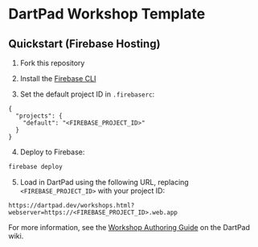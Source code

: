 # DartPad Workshop Template

## Quickstart (Firebase Hosting)

1. Fork this repository

2. Install the [Firebase CLI](https://firebase.google.com/docs/cli)

3. Set the default project ID in `.firebaserc`:

```
{
  "projects": {
    "default": "<FIREBASE_PROJECT_ID>"
  }
}
```

4. Deploy to Firebase:

```bash
firebase deploy
```

5. Load in DartPad using the following URL, replacing `<FIREBASE_PROJECT_ID>`
   with your project ID:

```
https://dartpad.dev/workshops.html?webserver=https://<FIREBASE_PROJECT_ID>.web.app
```

For more information, see the [Workshop Authoring
Guide](https://github.com/dart-lang/dart-pad/wiki/Workshop-Authoring-Guide) on
the DartPad wiki.
